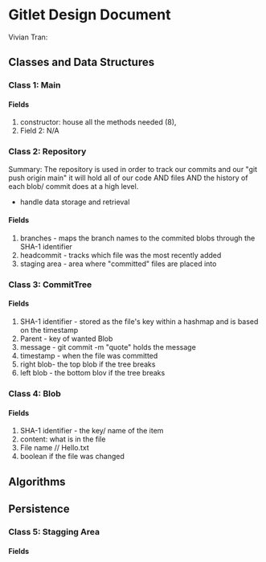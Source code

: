 # Gitlet Design Document

Vivian Tran:

## Classes and Data Structures

### Class 1: Main

#### Fields

1. constructor: house all the methods needed (8),
2. Field 2: N/A


### Class 2: Repository
Summary: The repository is used in order to track our commits and our "git push origin main" it will hold all of our code AND files AND the history of each blob/ commit  does at a high level.
- handle data storage and retrieval
#### Fields

1. branches - maps the branch names to the commited blobs through the SHA-1 identifier
2. headcommit - tracks which file was the most recently added
3. staging area - area where "committed" files are placed into

### Class 3: CommitTree

#### Fields

1. SHA-1 identifier - stored as the file's key within a hashmap and is based on the timestamp
2. Parent -  key of wanted Blob 
3. message - git commit -m "quote" holds the message
4. timestamp - when the file was committed
5. right blob- the top blob if the tree breaks 
6. left blob - the bottom blov if the tree breaks


### Class 4: Blob

#### Fields

1. SHA-1 identifier - the key/ name of the item
2. content: what is in the file
3. File name // Hello.txt
4. boolean if the file was changed

## Algorithms

## Persistence

### Class 5: Stagging Area

#### Fields

    